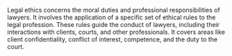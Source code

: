 
Legal ethics concerns the moral duties and professional responsibilities of lawyers. It involves the application of a specific set of ethical rules to the legal profession. These rules guide the conduct of lawyers, including their interactions with clients, courts, and other professionals. It covers areas like client confidentiality, conflict of interest, competence, and the duty to the court.

